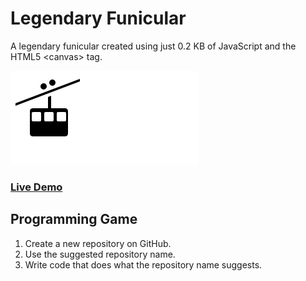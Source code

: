 # Legendary Funicular

A legendary funicular created using just 0.2 KB of JavaScript and the HTML5 &lt;canvas&gt; tag.

![Legendary Funicular](https://github.com/daniellmb/legendary-funicular/blob/master/funicular.png)

### [Live Demo](http://codepen.io/daniellmb/pen/eJNBzr?editors=001)

## Programming Game

  1. Create a new repository on GitHub.
  1. Use the suggested repository name.
  1. Write code that does what the repository name suggests.
